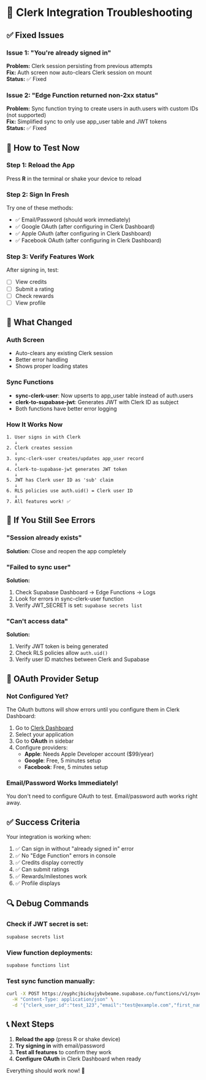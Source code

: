 # 🔧 Clerk Integration Troubleshooting

## ✅ Fixed Issues

### Issue 1: "You're already signed in"
**Problem:** Clerk session persisting from previous attempts  
**Fix:** Auth screen now auto-clears Clerk session on mount  
**Status:** ✅ Fixed

### Issue 2: "Edge Function returned non-2xx status"
**Problem:** Sync function trying to create users in auth.users with custom IDs (not supported)  
**Fix:** Simplified sync to only use app_user table and JWT tokens  
**Status:** ✅ Fixed

## 🚀 How to Test Now

### Step 1: Reload the App
Press **R** in the terminal or shake your device to reload

### Step 2: Sign In Fresh
Try one of these methods:
- ✅ Email/Password (should work immediately)
- ✅ Google OAuth (after configuring in Clerk Dashboard)
- ✅ Apple OAuth (after configuring in Clerk Dashboard)
- ✅ Facebook OAuth (after configuring in Clerk Dashboard)

### Step 3: Verify Features Work
After signing in, test:
- [ ] View credits
- [ ] Submit a rating
- [ ] Check rewards
- [ ] View profile

## 🎯 What Changed

### Auth Screen
- Auto-clears any existing Clerk session
- Better error handling
- Shows proper loading states

### Sync Functions
- **sync-clerk-user**: Now upserts to app_user table instead of auth.users
- **clerk-to-supabase-jwt**: Generates JWT with Clerk ID as subject
- Both functions have better error logging

### How It Works Now
```
1. User signs in with Clerk
   ↓
2. Clerk creates session
   ↓
3. sync-clerk-user creates/updates app_user record
   ↓
4. clerk-to-supabase-jwt generates JWT token
   ↓
5. JWT has Clerk user ID as 'sub' claim
   ↓
6. RLS policies use auth.uid() = Clerk user ID
   ↓
7. All features work! ✅
```

## 🐛 If You Still See Errors

### "Session already exists"
**Solution:** Close and reopen the app completely

### "Failed to sync user"
**Solution:**
1. Check Supabase Dashboard → Edge Functions → Logs
2. Look for errors in sync-clerk-user function
3. Verify JWT_SECRET is set: `supabase secrets list`

### "Can't access data"
**Solution:**
1. Verify JWT token is being generated
2. Check RLS policies allow `auth.uid()`
3. Verify user ID matches between Clerk and Supabase

## 📱 OAuth Provider Setup

### Not Configured Yet?
The OAuth buttons will show errors until you configure them in Clerk Dashboard:

1. Go to [Clerk Dashboard](https://dashboard.clerk.com)
2. Select your application
3. Go to **OAuth** in sidebar
4. Configure providers:
   - **Apple**: Needs Apple Developer account ($99/year)
   - **Google**: Free, 5 minutes setup
   - **Facebook**: Free, 5 minutes setup

### Email/Password Works Immediately!
You don't need to configure OAuth to test. Email/password auth works right away.

## ✅ Success Criteria

Your integration is working when:
1. ✅ Can sign in without "already signed in" error
2. ✅ No "Edge Function" errors in console
3. ✅ Credits display correctly
4. ✅ Can submit ratings
5. ✅ Rewards/milestones work
6. ✅ Profile displays

## 🔍 Debug Commands

### Check if JWT secret is set:
```bash
supabase secrets list
```

### View function deployments:
```bash
supabase functions list
```

### Test sync function manually:
```bash
curl -X POST https://oyphcjbickujybvbeame.supabase.co/functions/v1/sync-clerk-user \
  -H "Content-Type: application/json" \
  -d '{"clerk_user_id":"test_123","email":"test@example.com","first_name":"Test","last_name":"User"}'
```

## 📞 Next Steps

1. **Reload the app** (press R or shake device)
2. **Try signing in** with email/password
3. **Test all features** to confirm they work
4. **Configure OAuth** in Clerk Dashboard when ready

Everything should work now! 🎉

